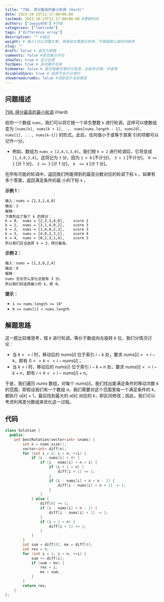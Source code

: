 ```yaml
---
title: "798. 得分最高的最小轮调 (Hard)"
date: 2023-10-23T11:17:08+08:00
lastmod: 2023-10-23T11:17:08+08:00 #更新时间
authors: ["zwyyy456"] #作者
categories: ["leetcode"]
tags: ["difference array"]
description: "" #描述
weight: # 输入1可以顶置文章，用来给文章展示排序，不填就默认按时间排序
slug: ""
draft: false # 是否为草稿
comments: false #是否展示评论
showToc: true # 显示目录
TocOpen: true # 自动展开目录
hidemeta: false # 是否隐藏文章的元信息，如发布日期、作者等
disableShare: true # 底部不显示分享栏
showbreadcrumbs: false #顶部显示当前路径
---
```

## 问题描述

[798. 得分最高的最小轮调][link] (Hard)

[link]: https://leetcode.cn/problems/smallest-rotation-with-highest-score/

给你一个数组 `nums`，我们可以将它按一个非负整数 `k` 进行轮调，这样可以使数组变为 `[nums[k], nums[k +
1], ... nums[nums.length - 1], nums[0], nums[1], ..., nums[k-1]]` 的形式。此后，任何值小于或等于其索
引的项都可以记作一分。

- 例如，数组为 `nums = [2,4,1,3,0]`，我们按 `k = 2` 进行轮调后，它将变成 `[1,3,0,2,4]`。这将记为 `3`
分，因为 `1 > 0` \[不计分\]、 `3 > 1` \[不计分\]、 `0 <= 2` \[计 1 分\]、 `2 <= 3` \[计 1 分\]， `4 
<= 4` \[计 1 分\]。

在所有可能的轮调中，返回我们所能得到的最高分数对应的轮调下标 `k` 。如果有多个答案，返回满足条件的最
小的下标 `k` 。

**示例 1：**

```
输入：nums = [2,3,1,4,0]
输出：3
解释：
下面列出了每个 k 的得分：
k = 0,  nums = [2,3,1,4,0],    score 2
k = 1,  nums = [3,1,4,0,2],    score 3
k = 2,  nums = [1,4,0,2,3],    score 3
k = 3,  nums = [4,0,2,3,1],    score 4
k = 4,  nums = [0,2,3,1,4],    score 3
所以我们应当选择 k = 3，得分最高。
```

**示例 2：**

```
输入：nums = [1,3,0,2,4]
输出：0
解释：
nums 无论怎么变化总是有 3 分。
所以我们将选择最小的 k，即 0。
```

**提示：**

- `1 <= nums.length <= 10⁵`
- `0 <= nums[i] < nums.length`

## 解题思路

这一题比较难思考，按 $k$ 进行轮调，等价于数组向左旋转 $k$ 位，我们分情况讨论：

- 当 $k <= i$ 时，移动后的 $nums[i]$ 位于索引 $i - k$ 处，要求 $nums[i] <= i - k$，即有 $0 <= k <= i - nums[i]$；
- 当 $k > i$ 时，移动后的 $nums[i]$ 位于索引 $i - k + n$ 处，要求 $nums[i] <= i - k + n$，即有 $i < k <= i - nums[i] + n$。

于是，我们遍历 $nums$ 数组，对每个 $nums[i]$，我们找出能满足条件的移动次数 $k$ 的范围，即假设我们有一个数组 $a$，我们需要对这个范围里每一个满足条件的 $k$，都执行 $a[k] + 1$，最后找到最大的 $a[k]$ 对应的 $k$，即区间修改；因此，我们可以考虑利用差分数组来优化这一过程。

## 代码

```cpp
class Solution {
  public:
    int bestRotation(vector<int> &nums) {
        int n = nums.size();
        vector<int> diff(n);
        for (int i = 0; i < n; ++i) {
            if (i - nums[i] < 0) {
                if (i - nums[i] + n > i) {
                    if (i + 1 < n) {
                        diff[i + 1] += 1;
                    }
                    if (i - nums[i] + n < n - 1) {
                        diff[i - nums[i] + n + 1] -= 1;
                    }
                }
            } else {
                diff[0] += 1;
                if (i - nums[i] < n - 1) {
                    diff[i - nums[i] + 1] -= 1;
                }
                if (i + 1 < n) {
                    diff[i + 1] += 1;
                }
            }
        }
        int sum = diff[0], mx = diff[0];
        int res = 0;
        for (int i = 1; i < n; ++i) {
            sum += diff[i];
            if (sum > mx) {
                res = i;
                mx = sum;
            }
        }
        return res;
    }
};
```